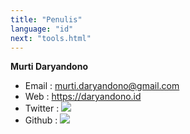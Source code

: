 ```yaml
---
title: "Penulis"
language: "id"
next: "tools.html"
---
```


**Murti Daryandono** <br/>
- Email : murti.daryandono@gmail.com <br/>
- Web : https://daryandono.id <br/>
- Twitter : [![](https://img.shields.io/twitter/follow/murti_d?style=social)](https://twitter.com/murti_d) <br/>
- Github : [![](https://img.shields.io/github/followers/murtidaryandono?style=social)](https://github.com/murtidaryandono)
